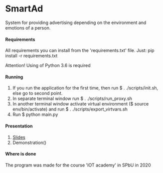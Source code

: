 # SmartAd

System for providing advertising depending on the environment and emotions of a person.


#### Requirements
All requirements you can install from the 'requirements.txt' file. Just: pip install -r requirements.txt

Attention! Using of Python 3.6 is required

#### Running
1. If you run the application for the first time, then run $ . ./scripts/init.sh, else go to second point.
2. In separate terminal window run $ . ./scripts/run_proxy.sh
3. In another terminal window activate virtual environment ($ source env/bin/activate) and run $ . ./scripts/export_virtvars.sh
4. Run $ python main.py

#### Presentation 
1. [Slides](https://drive.google.com/file/d/1MUb8IObiHoAIXYgsBe3zeIbV_K-wlXho/view?usp=sharing)
2. Demonstration()

#### Where is done
The program was made for the course 'IOT academy' in SPbU in 2020
